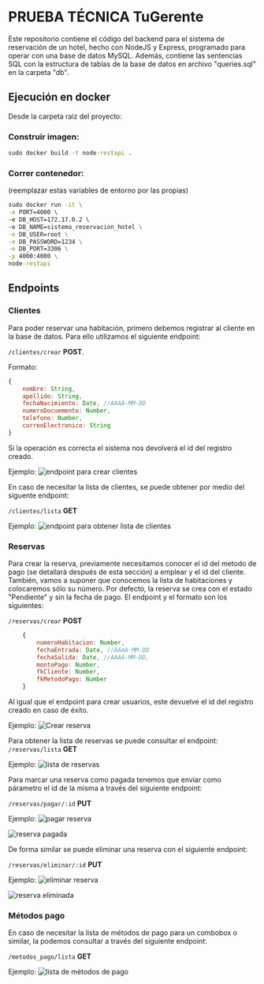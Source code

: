 # PRUEBA TÉCNICA TuGerente

Este repositorio contiene el código del backend para el sistema de reservación de un hotel, hecho con NodeJS y Express, programado para operar con una base de datos MySQL. Además, contiene las sentencias SQL con la estructura de tablas de la base de datos en archivo "queries.sql" en la carpeta "db".

## Ejecución en docker

Desde la carpeta raíz del proyecto:

### Construir imagen:
~~~cmd
sudo docker build -t node-restapi .
~~~
### Correr contenedor:
(reemplazar estas variables de entorno por las propias)

~~~cmd
sudo docker run -it \
-e PORT=4000 \ 
-e DB_HOST=172.17.0.2 \ 
-e DB_NAME=sistema_reservacion_hotel \
-e DB_USER=root \
-e DB_PASSWORD=1234 \
-e DB_PORT=3306 \
-p 4000:4000 \
node-restapi
~~~

## Endpoints

### Clientes

Para poder reservar una habitación, primero debemos registrar al cliente en la base de datos. Para ello utilizamos el siguiente endpoint: 

`/clientes/crear` **POST**.

Formato:

~~~js
{
    nombre: String,
    apellido: String,
    fechaNacimiento: Date, //AAAA-MM-DD
    numeroDocuemento: Number,
    telefono: Number,
    correoElectronico: String
}
~~~

Si la operación es correcta el sistema nos devolverá el id del registro creado.

Ejemplo:
![endpoint para crear clientes](./screenshots/crear_clientes_endpoint.png)

En caso de necesitar la lista de clientes, se puede obtener por medio del siguente endpoint:

`/clientes/lista` **GET**

Ejemplo:
![endpoint para obtener lista de clientes](./screenshots/lista_clientes.png)

### Reservas

Para crear la reserva, previamente necesitamos conocer el id del metodo de pago (se detallará después de esta sección) a emplear y el id del cliente. También, vamos a suponer que conocemos la lista de habitaciones y colocaremos sólo su número. Por defecto, la reserva se crea con el estado "Pendiente" y sin la fecha de pago. El endpoint y el formato son los siguientes: 

`/reservas/crear` **POST**

~~~js
    {
        numeroHabitacion: Number,
        fechaEntrada: Date, //AAAA-MM-DD
        fechaSalida: Date, //AAAA-MM-DD,
        montoPago: Number,
        fkCliente: Number,
        fkMetodoPago: Number
    }
~~~

Al igual que el endpoint para crear usuarios, este devuelve el id del registro creado en caso de éxito. 

Ejemplo:
![Crear reserva](./screenshots/crear_reservas_endpoint.png)

Para obtener la lista de reservas se puede consultar el endpoint:
`/reservas/lista` **GET**

Ejemplo:
![lista de reservas](./screenshots/lista_reservas.png)

Para marcar una reserva como pagada tenemos que enviar como párametro el id de la misma a través del siguiente endpoint:

`/reservas/pagar/:id` **PUT**

Ejemplo:
![pagar reserva](./screenshots/pagar_reserva.png)

![reserva pagada](./screenshots/reserva_pagada.png)

De forma similar se puede eliminar una reserva con el siguiente endpoint:

`/reservas/eliminar/:id` **PUT**

Ejemplo:
![eliminar reserva](./screenshots/eliminar_reserva.png)

![reserva eliminada](./screenshots/reserva_eliminada.png)

### Métodos pago

En caso de necesitar la lista de métodos de pago para un combobox o similar, la podemos consultar a través del siguiente endpoint:

`/metodos_pago/lista` **GET**

Ejemplo:
![lista de mètodos de pago](./screenshots/lista_metodos_pago.png)